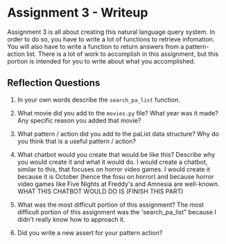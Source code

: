# Assignment 3 - Writeup

Assignment 3 is all about creating this natural language query system.  In order to do so, you have to write a lot of functions to retrieve infomation.  You will also have to write a function to return answers from a pattern-action list.  There is a lot of work to accomplish in this assignment, but this portion is intended for you to write about what you accomplished.

## Reflection Questions
1. In your own words describe the `search_pa_list` function.


2. What movie did you add to the `movies.py` file?  What year was it made? Any specific reason you added that movie?


3. What pattern / action did you add to the paList data structure?  Why do you think that is a useful pattern / action?


4. What chatbot would you create that would be like this?  Describe why you would create it and what it would do.
I would create a chatbot, similar to this, that focuses on horror video games. I would create it because it is October (hence the fosu on horror) and because horror video games like Five Nights at Freddy's and Amnesia are well-known. WHAT THIS CHATBOT WOULD DO IS (FINISH THIS PART)

5. What was the most difficult portion of this assignment?
The most difficult portion of this assignment was the 'search_pa_list" because I didn't really know how to approach it.

6. Did you write a new assert for your pattern action?



